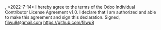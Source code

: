 <shanghai>, <2022-7-14>
I hereby agree to the terms of the Odoo Individual Contributor License
Agreement v1.0.
I declare that I am authorized and able to make this agreement and sign this
declaration.
Signed,
<gordon> <filwu8@gmail.com> https://github.com/filwu8
